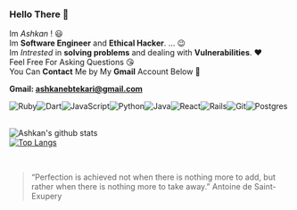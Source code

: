 ### Hello There 👋

Im *Ashkan* ! :smiley: <br>
Im **Software Engineer** and **Ethical Hacker**. ... :wink: <br>
Im *Intrested* in **solving problems** and dealing with **Vulnerabilities**. :heart: <br>
Feel Free For Asking Questions :kissing_heart: <br>
You Can **Contact** Me by My **Gmail** Account Below :facepunch: <br>

**Gmail: ashkanebtekari@gmail.com**

<div style="display: flex;">
  <img alt="Ruby" src="https://img.shields.io/badge/ruby-%23CC342D.svg?&style=for-the-badge&logo=ruby&logoColor=white"/>
  <img alt="Dart" src="https://img.shields.io/badge/dart-%230175C2.svg?&style=for-the-badge&logo=dart&logoColor=white"/>
  <img alt="JavaScript" src="https://img.shields.io/badge/javascript%20-%23323330.svg?&style=for-the-badge&logo=javascript&logoColor=%23F7DF1E"/>
  <img alt="Python" src="https://img.shields.io/badge/python%20-%2314354C.svg?&style=for-the-badge&logo=python&logoColor=white"/>
  <img alt="Java" src="https://img.shields.io/badge/java-%23ED8B00.svg?&style=for-the-badge&logo=java&logoColor=white"/>
  <img alt="React" src="https://img.shields.io/badge/react%20-%2320232a.svg?&style=for-the-badge&logo=react&logoColor=%2361DAFB"/>
  <img alt="Rails" src="https://img.shields.io/badge/rails%20-%23CC0000.svg?&style=for-the-badge&logo=ruby-on-rails&logoColor=white"/>
  <img alt="Git" src="https://img.shields.io/badge/git%20-%23F05033.svg?&style=for-the-badge&logo=git&logoColor=white"/>
  <img alt="Postgres" src ="https://img.shields.io/badge/postgres-%23316192.svg?&style=for-the-badge&logo=postgresql&logoColor=white"/>
</div>


<br>

![Ashkan's github stats](https://github-readme-stats.vercel.app/api?username=Chamepp&show_icons=true&theme=gotham) <br>
[![Top Langs](https://github-readme-stats.vercel.app/api/top-langs/?username=Chamepp&theme=gotham&layout=compact)](https://github.com/Chamepp/Chamepp)

<br>

> “Perfection is achieved not when there is nothing more to add, but rather when there is nothing more to take away.”
> Antoine de Saint-Exupery

<br>
